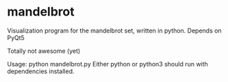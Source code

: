 mandelbrot
==========

Visualization program for the mandelbrot set, written in python.
Depends on PyQt5

Totally not awesome (yet)

Usage: python mandelbrot.py
Either python or python3 should run with dependencies installed.
